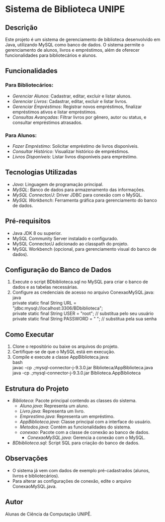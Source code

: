 # Sistema de Biblioteca UNIPE

## Descrição
Este projeto é um sistema de gerenciamento de biblioteca desenvolvido em Java, utilizando MySQL como banco de dados. O sistema permite o gerenciamento de alunos, livros e empréstimos, além de oferecer funcionalidades para bibliotecários e alunos.

## Funcionalidades
### Para Bibliotecários:
- *Gerenciar Alunos*: Cadastrar, editar, excluir e listar alunos.
- *Gerenciar Livros*: Cadastrar, editar, excluir e listar livros.
- *Gerenciar Empréstimos*: Registrar novos empréstimos, finalizar empréstimos ativos e listar empréstimos.
- *Consultas Avançadas*: Filtrar livros por gênero, autor ou status, e consultar empréstimos atrasados.

### Para Alunos:
- *Fazer Empréstimo*: Solicitar empréstimo de livros disponíveis.
- *Consultar Histórico*: Visualizar histórico de empréstimos.
- *Livros Disponíveis*: Listar livros disponíveis para empréstimo.

## Tecnologias Utilizadas
- *Java*: Linguagem de programação principal.
- *MySQL*: Banco de dados para armazenamento das informações.
- *MySQL Connector/J*: Driver JDBC para conexão com o MySQL.
- *MySQL Workbench*: Ferramenta gráfica para gerenciamento do banco de dados.

## Pré-requisitos
- Java JDK 8 ou superior.
- MySQL Community Server instalado e configurado.
- MySQL Connector/J adicionado ao classpath do projeto.
- MySQL Workbench (opcional, para gerenciamento visual do banco de dados).

## Configuração do Banco de Dados
1. Execute o script BDbiblioteca.sql no MySQL para criar o banco de dados e as tabelas necessárias.
2. Configure as credenciais de acesso no arquivo ConexaoMySQL.java:<br>
   java<br>
   private static final String URL = "jdbc:mysql://localhost:3306/BDbiblioteca";<br>
   private static final String USER = "root"; // substitua pelo seu usuário<br>
   private static final String PASSWORD = " "; // substitua pela sua senha
   

## Como Executar
1. Clone o repositório ou baixe os arquivos do projeto.
2. Certifique-se de que o MySQL está em execução.
3. Compile e execute a classe AppBiblioteca.java:<br>
   bash<br>
   javac -cp .;mysql-connector-j-9.3.0.jar Biblioteca/AppBiblioteca.java<br>
   java -cp .;mysql-connector-j-9.3.0.jar Biblioteca.AppBiblioteca
   

## Estrutura do Projeto
- *Biblioteca*: Pacote principal contendo as classes do sistema.
  - *Aluno.java*: Representa um aluno.
  - *Livro.java*: Representa um livro.
  - *Emprestimo.java*: Representa um empréstimo.
  - *AppBiblioteca.java*: Classe principal com a interface do usuário.
  - *Metodos.java*: Contém as funcionalidades do sistema.
  - *conexao*: Pacote com a classe de conexão ao banco de dados.
    - *ConexaoMySQL.java*: Gerencia a conexão com o MySQL.
- *BDbiblioteca.sql*: Script SQL para criação do banco de dados.

## Observações
- O sistema já vem com dados de exemplo pré-cadastrados (alunos, livros e bibliotecários).
- Para alterar as configurações de conexão, edite o arquivo ConexaoMySQL.java.

## Autor
Alunas de Ciência da Computação UNIPÊ.

